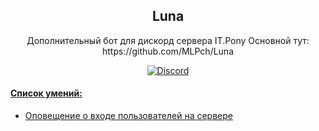 <h2 align="center">
    Luna
</h2>
<p align="center">
    Дополнительный бот для дискорд сервера IT.Pony
    Основной тут: https://github.com/MLPch/Luna
</p>
<p align="center">
    <a href="https://discord.gg/XsEGAzj6fq">
        <img src="https://img.shields.io/discord/726840737265745931?color=5865F2&label=Discord&logoColor=5805F4&style=for-the-badge" alt="Discord">
</p>

#### Список умений:

* Оповещение о входе пользователей на сервере
    


